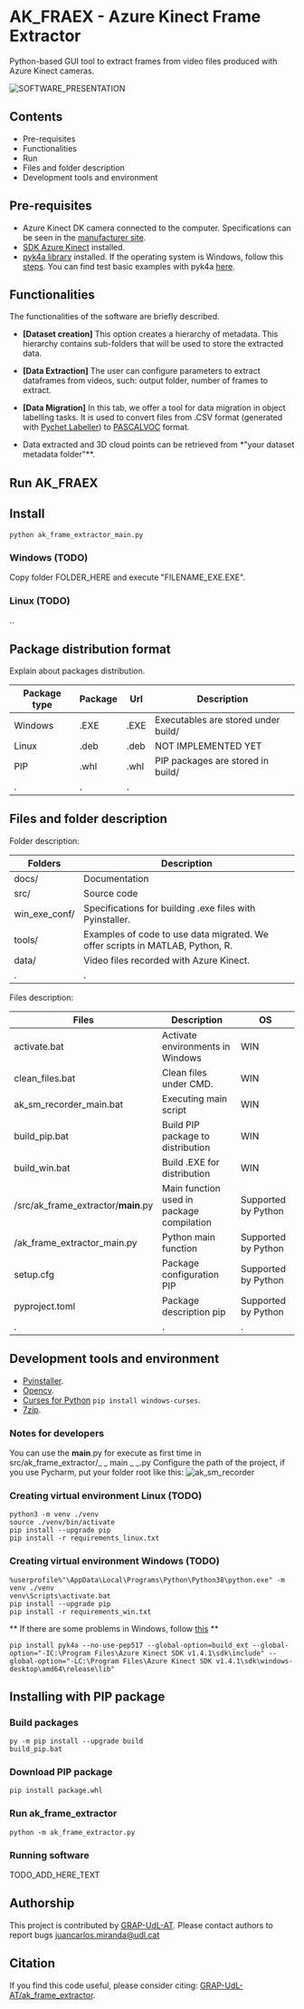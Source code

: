 # AK_FRAEX - Azure Kinect Frame Extractor
Python-based GUI tool to extract frames from video files produced with Azure Kinect cameras.

![SOFTWARE_PRESENTATION](https://github.com/GRAP-UdL-AT/ak_frame_extractor/blob/main/docs/img/ak_frame_extractor_presentation.png?raw=true)


## Contents
* Pre-requisites
* Functionalities
* Run
* Files and folder description
* Development tools and environment


## Pre-requisites
* Azure Kinect DK camera connected to the computer. Specifications can be seen in the [manufacturer site](https://docs.microsoft.com/es-es/azure/kinect-dk/hardware-specification).
* [SDK Azure Kinect](https://docs.microsoft.com/es-es/azure/kinect-dk/set-up-azure-kinect-dk) installed.
* [pyk4a library](https://pypi.org/project/pyk4a/) installed. If the operating system is Windows, follow this [steps](https://github.com/etiennedub/pyk4a/).  You can find test basic examples with pyk4a [here](https://github.com/etiennedub/pyk4a/tree/master/example).


## Functionalities
The functionalities of the software are briefly described.
* **[Dataset creation]**  This option creates a hierarchy of metadata. This hierarchy contains sub-folders that will be used to store the extracted data.
* **[Data Extraction]** The user can configure parameters to extract dataframes from videos, such: output folder, number of frames to extract. 
* **[Data Migration]**  In this tab, we offer a tool for data migration in object labelling tasks. It is used to convert files from .CSV format (generated with [Pychet Labeller](https://github.com/acfr/pychetlabeller)) to [PASCALVOC](https://roboflow.com/formats/pascal-voc-xml) format.

* Data extracted and 3D cloud points can be retrieved from *"your dataset metadata folder"**.


## Run AK_FRAEX
## Install
```
python ak_frame_extractor_main.py
```


### Windows (TODO)
Copy folder FOLDER_HERE and execute "FILENAME_EXE.EXE".

### Linux (TODO)
..


## Package distribution format
Explain about packages distribution. 

| Package type | Package |  Url |  Description | 
|--------------|---------|------|------| 
| Windows      | .EXE    | .EXE | Executables are stored under build/ | 
| Linux        | .deb    | .deb | NOT IMPLEMENTED YET| 
| PIP          | .whl    | .whl | PIP packages are stored in build/ | 
| . | . | . |

## Files and folder description
Folder description:

| Folders                    | Description            |
|---------------------------|-------------------------|
| docs/ | Documentation |
| src/ | Source code |
| win_exe_conf/ | Specifications for building .exe files with Pyinstaller.|
| tools/ | Examples of code to use data migrated. We offer scripts in MATLAB, Python, R. |
| data/ | Video files recorded with Azure Kinect. |
| . | . |
  

Files description:

| Files                    | Description              | OS |
|---------------------------|-------------------------|---|
| activate.bat | Activate environments in Windows | WIN |
| clean_files.bat | Clean files under CMD. | WIN |
| ak_sm_recorder_main.bat | Executing main script | WIN |
| build_pip.bat | Build PIP package to distribution | WIN |
| build_win.bat | Build .EXE for distribution | WIN |
| /src/ak_frame_extractor/__main__.py | Main function used in package compilation | Supported by Python |
| /ak_frame_extractor_main.py | Python main function | Supported by Python |
| setup.cfg | Package configuration PIP| Supported by Python |
| pyproject.toml | Package description pip| Supported by Python |
| . | . | . |


## Development tools and environment
* [Pyinstaller](https://pyinstaller.org).
* [Opencv](https://opencv.org/).
* [Curses for Python](https://docs.python.org/3/howto/curses.html) ```pip install windows-curses```.
* [7zip](https://7ziphelp.com/).


### Notes for developers
You can use the __main__.py for execute as first time in src/ak_frame_extractor/_ _ main _ _.py
Configure the path of the project, if you use Pycharm, put your folder root like this:
![ak_sm_recorder](https://github.com/GRAP-UdL-AT/ak_frame_extractor/blob/main/img/configuration_pycharm.png?raw=true)

### Creating virtual environment Linux (TODO)
```
python3 -m venv ./venv
source ./venv/bin/activate
pip install --upgrade pip
pip install -r requirements_linux.txt
```

### Creating virtual environment  Windows (TODO)
```
%userprofile%"\AppData\Local\Programs\Python\Python38\python.exe" -m venv ./venv
venv\Scripts\activate.bat
pip install --upgrade pip
pip install -r requirements_win.txt
```
** If there are some problems in Windows, follow [this](https://github.com/etiennedub/pyk4a/) **
```
pip install pyk4a --no-use-pep517 --global-option=build_ext --global-option="-IC:\Program Files\Azure Kinect SDK v1.4.1\sdk\include" --global-option="-LC:\Program Files\Azure Kinect SDK v1.4.1\sdk\windows-desktop\amd64\release\lib"
```

## Installing with PIP package
### Build packages
```
py -m pip install --upgrade build
build_pip.bat
```
### Download PIP package
```
pip install package.whl
```

### Run ak_frame_extractor
```
python -m ak_frame_extractor.py
```

### Running software
TODO_ADD_HERE_TEXT


## Authorship
This project is contributed by [GRAP-UdL-AT](http://www.grap.udl.cat/en/index.html). Please contact authors to report
bugs juancarlos.miranda@udl.cat

## Citation
If you find this code useful, please consider citing:
[GRAP-UdL-AT/ak_frame_extractor](https://github.com/GRAP-UdL-AT/ak_frame_extractor/).
